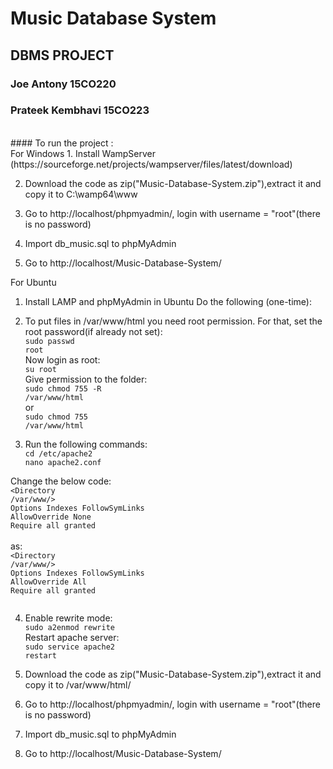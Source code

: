 # Music Database System
## DBMS PROJECT
### Joe Antony 15CO220
### Prateek Kembhavi 15CO223
<br>
#### To run the project : <br>
For Windows
1. Install WampServer (https://sourceforge.net/projects/wampserver/files/latest/download)

2. Download the code as zip("Music-Database-System.zip"),extract it and copy it to C:\wamp64\www

3. Go to http://localhost/phpmyadmin/, login with username = "root"(there is no password)

4. Import db_music.sql to phpMyAdmin

5. Go to http://localhost/Music-Database-System/

For Ubuntu
1. Install LAMP and phpMyAdmin in Ubuntu
Do the following (one-time):

2. To put files in /var/www/html you need root permission. For that, set the root password(if already not set):<br>
<code>sudo passwd root</code><br>
Now login as root:<br>
<code>su root</code><br>
Give permission to the folder:<br>
<code>sudo chmod 755 -R /var/www/html</code><br>
or<br>
<code>sudo chmod 755 /var/www/html</code><br>

3. Run the following commands:<br>
<code>cd /etc/apache2</code><br>
<code>nano apache2.conf<br></code>

Change the below code:<br>
<code><Directory /var/www/></code><br>
<code>Options Indexes FollowSymLinks</code><br>
<code>AllowOverride None</code><br>
<code>Require all granted</code><br>
<code></Directory></code><br>
as:<br>
<code><Directory /var/www/></code><br>
<code>Options Indexes FollowSymLinks</code><br>
<code>AllowOverride All</code><br>
<code>Require all granted</code><br>
<code></Directory><br></code>

4. Enable rewrite mode:<br>
<code>sudo a2enmod rewrite</code><br>
Restart apache server:<br>
<code>sudo service apache2 restart</code><br>

5. Download the code as zip("Music-Database-System.zip"),extract it and copy it to /var/www/html/

6. Go to http://localhost/phpmyadmin/, login with username = "root"(there is no password)

7. Import db_music.sql to phpMyAdmin

8. Go to http://localhost/Music-Database-System/




